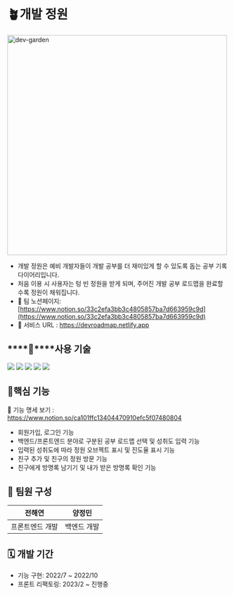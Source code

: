 # 🪴개발 정원
<img width="500" alt="dev-garden" src="https://user-images.githubusercontent.com/93465128/202973018-d0b7871d-4d14-414a-b80e-2480f6fb7555.png">

- 개발 정원은 예비 개발자들이 개발 공부를 더 재미있게 할 수 있도록 돕는 공부 기록 다이어리입니다.
- 처음 이용 시 사용자는 텅 빈 정원을 받게 되며, 주어진 개발 공부 로드맵을 완료할수록 정원이 채워집니다.
- 🔗 팀 노션페이지: [https://www.notion.so/33c2efa3bb3c4805857ba7d663959c9d](https://www.notion.so/33c2efa3bb3c4805857ba7d663959c9d)
- 🔗 서비스 URL : https://devroadmap.netlify.app



## ****🔧****사용 기술

<img src="https://img.shields.io/badge/React-61DAFB?style=flat&logo=React&logoColor=white"/> <img src="https://img.shields.io/badge/Redux-764ABC?style=flat&logo=Redux&logoColor=white"/> <img src="https://img.shields.io/badge/ES6 JS-F7DF1E?style=flat&logo=JavaScript&logoColor=black"/> <img src="https://img.shields.io/badge/React Bootstrap-7952B3?style=flat&logo=Bootstrap&logoColor=white"/> <img src="https://img.shields.io/badge/CSS3-1572B6?style=flat&logo=CSS3&logoColor=white"/>


## ****👊핵심 기능****

🔗 기능 명세 보기 : https://www.notion.so/ca101ffc13404470910efc5f07480804
- 회원가입, 로그인 기능
- 백엔드/프론트엔드 분야로 구분된 공부 로드맵 선택 및 성취도 입력 기능
- 입력된 성취도에 따라 정원 오브젝트 표시 및 진도율 표시 기능
- 친구 추가 및 친구의 정원 방문 기능
- 친구에게 방명록 남기기 및 내가 받은 방명록 확인 기능


## ****👥**** 팀원 구성
| 전해연 | 양정민 |
| --- | --- |
| 프론트엔드 개발 | 백엔드 개발 |


## 🗓 ****개발 기간****

- 기능 구현: 2022/7 ~ 2022/10
- 프론트 리팩토링: 2023/2 ~ 진행중
